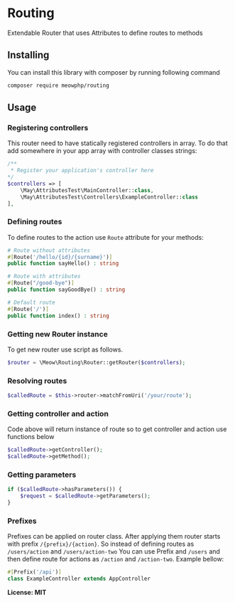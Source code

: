 # Routing

Extendable Router that uses Attributes to define routes to methods

## Installing

You can install this library with composer by running following command

```bash
composer require meowphp/routing
```

## Usage

### Registering controllers

This router need to have statically registered controllers in array. To do that
add somewhere in your app array with controller classes strings:

```php
/**
 * Register your application's controller here
*/
$controllers => [
    \May\AttributesTest\MainController::class,
    \May\AttributesTest\Controllers\ExampleController::class
],
```

### Defining routes

To define routes to the action use `Route` attribute for your methods:

```php
# Route without attributes
#[Route('/hello/{id}/{surname}')]
public function sayHello() : string

# Route with attributes
#[Route("/good-bye")]
public function sayGoodBye() : string

# Default route
#[Route('/')]
public function index() : string
```

### Getting new Router instance

To get new router use script as follows.

```php
$router = \Meow\Routing\Router::getRouter($controllers);
```

### Resolving routes

```php
$calledRoute = $this->router->matchFromUri('/your/route');
```

### Getting controller and action

Code above will return instance of route so to get controller and action use
functions below

```php
$calledRoute->getController();
$calledRoute->getMethod();
```

### Getting parameters

```php
if ($calledRoute->hasParameters()) {
    $request = $calledRoute->getParameters();
}
```

### Prefixes

Prefixes can be applied on router class. After applying them router starts with prefix `/{prefix}/{action}`.
So instead of defining routes as `/users/action` and `/users/action-two` You can use Prefix and `/users` and 
then define route for actions as `/action` and `/action-two`. Example bellow:

```php
#[Prefix('/api')]
class ExampleController extends AppController
```

__License: MIT__
